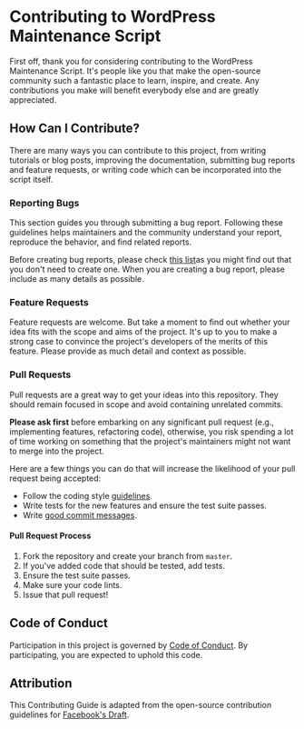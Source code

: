 # Contributing to WordPress Maintenance Script

First off, thank you for considering contributing to the WordPress Maintenance Script. It's people like you that make the open-source community such a fantastic place to learn, inspire, and create. Any contributions you make will benefit everybody else and are greatly appreciated.

## How Can I Contribute?

There are many ways you can contribute to this project, from writing tutorials or blog posts, improving the documentation, submitting bug reports and feature requests, or writing code which can be incorporated into the script itself.

### Reporting Bugs

This section guides you through submitting a bug report. Following these guidelines helps maintainers and the community understand your report, reproduce the behavior, and find related reports.

Before creating bug reports, please check [this list](https://github.com/wnstify/WordPress-Maintenance-Script/issues)as you might find out that you don't need to create one. When you are creating a bug report, please include as many details as possible.

### Feature Requests

Feature requests are welcome. But take a moment to find out whether your idea fits with the scope and aims of the project. It's up to you to make a strong case to convince the project's developers of the merits of this feature. Please provide as much detail and context as possible.

### Pull Requests

Pull requests are a great way to get your ideas into this repository. They should remain focused in scope and avoid containing unrelated commits.

**Please ask first** before embarking on any significant pull request (e.g., implementing features, refactoring code), otherwise, you risk spending a lot of time working on something that the project's maintainers might not want to merge into the project.

Here are a few things you can do that will increase the likelihood of your pull request being accepted:

- Follow the coding style [guidelines](STYLEGUIDE.md).
- Write tests for the new features and ensure the test suite passes.
- Write [good commit messages](https://chris.beams.io/posts/git-commit/).

#### Pull Request Process

1. Fork the repository and create your branch from `master`.
2. If you've added code that should be tested, add tests.
3. Ensure the test suite passes.
4. Make sure your code lints.
5. Issue that pull request!

## Code of Conduct

Participation in this project is governed by [Code of Conduct](CODE_OF_CONDUCT.md). By participating, you are expected to uphold this code.

## Attribution

This Contributing Guide is adapted from the open-source contribution guidelines for [Facebook's Draft](https://github.com/facebook/draft-js/blob/master/CONTRIBUTING.md).
